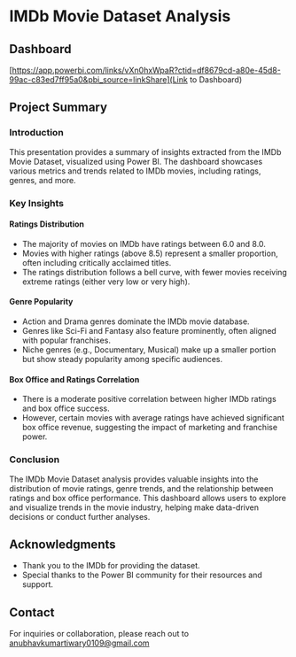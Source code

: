 # IMDb Movie Dataset Analysis

## Dashboard
[https://app.powerbi.com/links/vXn0hxWpaR?ctid=df8679cd-a80e-45d8-99ac-c83ed7ff95a0&pbi_source=linkShare](Link to Dashboard)

## Project Summary
### Introduction
This presentation provides a summary of insights extracted from the IMDb Movie Dataset, visualized using Power BI. The dashboard showcases various metrics and trends related to IMDb movies, including ratings, genres, and more.

### Key Insights

#### Ratings Distribution
- The majority of movies on IMDb have ratings between 6.0 and 8.0.
- Movies with higher ratings (above 8.5) represent a smaller proportion, often including critically acclaimed titles.
- The ratings distribution follows a bell curve, with fewer movies receiving extreme ratings (either very low or very high).

#### Genre Popularity
- Action and Drama genres dominate the IMDb movie database.
- Genres like Sci-Fi and Fantasy also feature prominently, often aligned with popular franchises.
- Niche genres (e.g., Documentary, Musical) make up a smaller portion but show steady popularity among specific audiences.

#### Box Office and Ratings Correlation
- There is a moderate positive correlation between higher IMDb ratings and box office success.
- However, certain movies with average ratings have achieved significant box office revenue, suggesting the impact of marketing and franchise power.

### Conclusion
The IMDb Movie Dataset analysis provides valuable insights into the distribution of movie ratings, genre trends, and the relationship between ratings and box office performance. This dashboard allows users to explore and visualize trends in the movie industry, helping make data-driven decisions or conduct further analyses.

## Acknowledgments
- Thank you to the IMDb for providing the dataset.
- Special thanks to the Power BI community for their resources and support.

## Contact
For inquiries or collaboration, please reach out to anubhavkumartiwary0109@gmail.com

